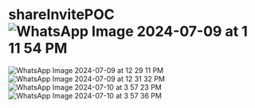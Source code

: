 # shareInvitePOC![WhatsApp Image 2024-07-09 at 1 11 54 PM](https://github.com/Priyanka00/shareInvitePOC/assets/15936476/880a0ae4-8f3b-43dc-8b76-aff614f073c9)
![WhatsApp Image 2024-07-09 at 12 29 11 PM](https://github.com/Priyanka00/shareInvitePOC/assets/15936476/f1751f54-358c-4a79-9a80-fa147aa7469c)
![WhatsApp Image 2024-07-09 at 12 31 32 PM](https://github.com/Priyanka00/shareInvitePOC/assets/15936476/767311ba-944a-4dca-849c-7bc0b94cd6a0)
![WhatsApp Image 2024-07-10 at 3 57 23 PM](https://github.com/Priyanka00/shareInvitePOC/assets/15936476/4cfe4dbf-70a8-4aef-9a5e-c350c2c88da9)
![WhatsApp Image 2024-07-10 at 3 57 36 PM](https://github.com/Priyanka00/shareInvitePOC/assets/15936476/b878e242-4a68-44d7-98d8-78aabcfe7986)
